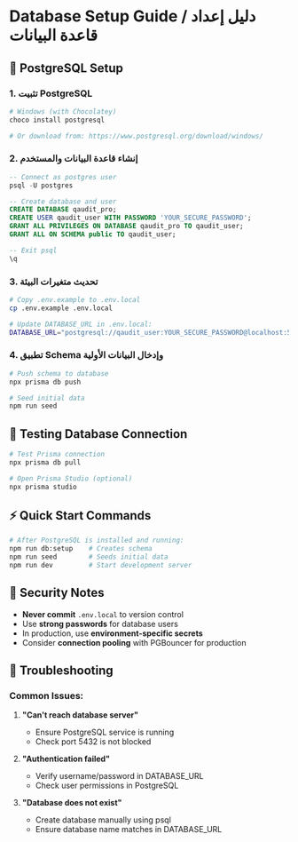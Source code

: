 # Database Setup Guide / دليل إعداد قاعدة البيانات

## 🚀 PostgreSQL Setup

### 1. تثبيت PostgreSQL
```bash
# Windows (with Chocolatey)
choco install postgresql

# Or download from: https://www.postgresql.org/download/windows/
```

### 2. إنشاء قاعدة البيانات والمستخدم
```sql
-- Connect as postgres user
psql -U postgres

-- Create database and user
CREATE DATABASE qaudit_pro;
CREATE USER qaudit_user WITH PASSWORD 'YOUR_SECURE_PASSWORD';
GRANT ALL PRIVILEGES ON DATABASE qaudit_pro TO qaudit_user;
GRANT ALL ON SCHEMA public TO qaudit_user;

-- Exit psql
\q
```

### 3. تحديث متغيرات البيئة
```bash
# Copy .env.example to .env.local
cp .env.example .env.local

# Update DATABASE_URL in .env.local:
DATABASE_URL="postgresql://qaudit_user:YOUR_SECURE_PASSWORD@localhost:5432/qaudit_pro?schema=public"
```

### 4. تطبيق Schema وإدخال البيانات الأولية
```bash
# Push schema to database
npx prisma db push

# Seed initial data
npm run seed
```

## 🔧 Testing Database Connection

```bash
# Test Prisma connection
npx prisma db pull

# Open Prisma Studio (optional)
npx prisma studio
```

## ⚡ Quick Start Commands

```bash
# After PostgreSQL is installed and running:
npm run db:setup    # Creates schema
npm run seed        # Seeds initial data
npm run dev         # Start development server
```

## 🔐 Security Notes

- **Never commit** `.env.local` to version control
- Use **strong passwords** for database users
- In production, use **environment-specific secrets**
- Consider **connection pooling** with PGBouncer for production

## 🏥 Troubleshooting

### Common Issues:
1. **"Can't reach database server"**
   - Ensure PostgreSQL service is running
   - Check port 5432 is not blocked

2. **"Authentication failed"**
   - Verify username/password in DATABASE_URL
   - Check user permissions in PostgreSQL

3. **"Database does not exist"**
   - Create database manually using psql
   - Ensure database name matches in DATABASE_URL
